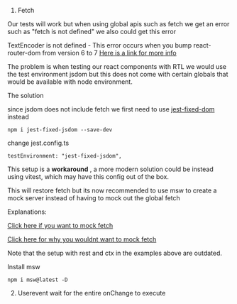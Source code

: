 1) Fetch

Our tests will work but when using global apis such as fetch we get an error such as "fetch is not defined"
we also could get this error

TextEncoder is not defined - This error occurs when you bump react-router-dom from version 6 to 7
[Here is a link for more info](https://remarkablemark.org/blog/2025/02/02/fix-jest-errors-in-react-router-7-upgrade/)

The problem is when testing our react components with RTL we would use the test environment jsdom but this does not come with
certain globals that would be available with node environment.

The solution

since jsdom does not include fetch we first need to use [jest-fixed-dom](https://github.com/mswjs/jest-fixed-jsdom) instead
```
npm i jest-fixed-jsdom --save-dev
```
change jest.config.ts
```
testEnvironment: "jest-fixed-jsdom",
```

This setup is a **workaround** , a more modern solution could be instead using vitest, which may have this config out of the box.

This will restore fetch but its now recommended to use msw to create a mock server instead of having to mock out the global fetch

Explanations:

[Click here if you want to mock fetch](https://benjaminjohnson.me/mocking-fetch)

[Click here for why you wouldnt want to mock fetch](https://kentcdodds.com/blog/stop-mocking-fetch)

Note that the setup with rest and ctx in the examples above are outdated.

Install msw
```
npm i msw@latest -D
```
2) Userevent
wait for the entire onChange to execute